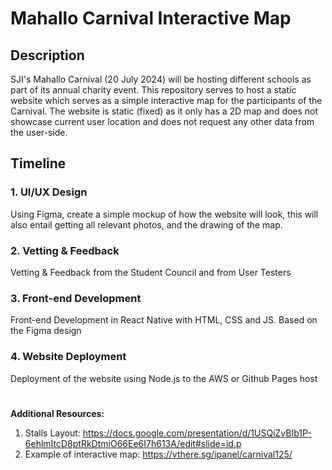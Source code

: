 # Mahallo Carnival Interactive Map

## Description
SJI's Mahallo Carnival (20 July 2024) will be hosting different schools as part of its annual charity event. This repository serves to host a static website which serves as a simple interactive map for the participants of the Carnival. The website is static (fixed) as it only has a 2D map and does not showcase current user location and does not request any other data from the user-side. 

## Timeline
### 1. UI/UX Design
Using Figma, create a simple mockup of how the website will look, this will also entail getting all relevant photos, and the drawing of the map.

### 2. Vetting & Feedback
Vetting & Feedback from the Student Council and from User Testers

### 3. Front-end Development
Front-end Development in React Native with HTML, CSS and JS. Based on the Figma design

### 4. Website Deployment
Deployment of the website using Node.js to the AWS or Github Pages host

#

**Additional Resources:**
1. Stalls Layout: https://docs.google.com/presentation/d/1USQiZvBIb1P-6ehlmItcD8ptRkDtmiO66Ee6I7h613A/edit#slide=id.p
2. Example of interactive map: https://vthere.sg/ipanel/carnival125/
